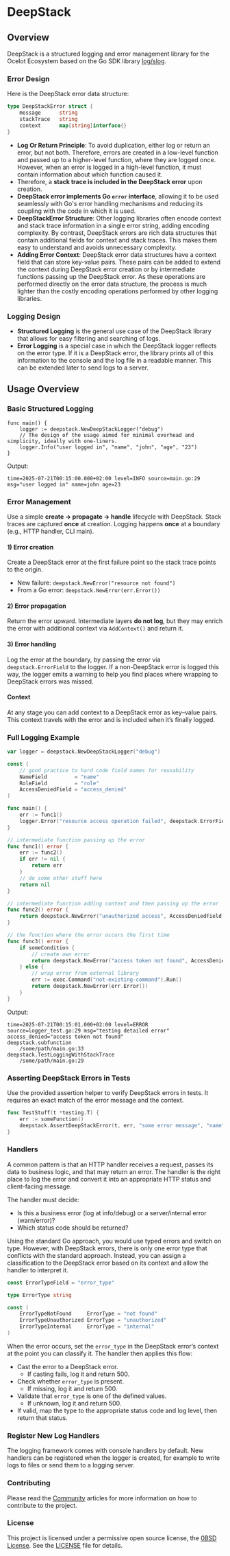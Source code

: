 # DeepStack

## Overview

DeepStack is a structured logging and error management library for the Ocelot Ecosystem based on the Go SDK library [log/slog](https://go.dev/blog/slog).

### Error Design

Here is the DeepStack error data structure:

```go
type DeepStackError struct {
    message      string
    stackTrace   string
    context      map[string]interface{}
}
```

* **Log Or Return Principle**: To avoid duplication, either log or return an error, but not both. Therefore, errors are created in a low-level function and passed up to a higher-level function, where they are logged once. However, when an error is logged in a high-level function, it must contain information about which function caused it.
* Therefore, a **stack trace is included in the DeepStack error** upon creation.
* **DeepStack error implements Go `error` interface**, allowing it to be used seamlessly with Go's error handling mechanisms and reducing its coupling with the code in which it is used.
* **DeepStackError Structure**: Other logging libraries often encode context and stack trace information in a single error string, adding encoding complexity. By contrast, DeepStack errors are rich data structures that contain additional fields for context and stack traces. This makes them easy to understand and avoids unnecessary complexity.
* **Adding Error Context**: DeepStack error data structures have a context field that can store key-value pairs. These pairs can be added to extend the context during DeepStack error creation or by intermediate functions passing up the DeepStack error. As these operations are performed directly on the error data structure, the process is much lighter than the costly encoding operations performed by other logging libraries.

### Logging Design

* **Structured Logging** is the general use case of the DeepStack library that allows for easy filtering and searching of logs.
* **Error Logging** is a special case in which the DeepStack logger reflects on the error type. If it is a DeepStack error, the library prints all of this information to the console and the log file in a readable manner. This can be extended later to send logs to a server.

## Usage Overview

### Basic Structured Logging

```
func main() {
    logger := deepstack.NewDeepStackLogger("debug")
    // The design of the usage aimed for minimal overhead and simplicity, ideally with one-liners.
    logger.Info("user logged in", "name", "john", "age", "23")
}
```

Output:

```text
time=2025-07-21T00:15:00.000+02:00 level=INFO source=main.go:29 msg="user logged in" name=john age=23
```

### Error Management

Use a simple **create → propagate → handle** lifecycle with DeepStack. Stack traces are captured **once** at creation. Logging happens **once** at a boundary (e.g., HTTP handler, CLI main).

#### 1) Error creation

Create a DeepStack error at the first failure point so the stack trace points to the origin.
- New failure: `deepstack.NewError("resource not found")`
- From a Go error: `deepstack.NewError(err.Error())`

#### 2) Error propagation

Return the error upward. Intermediate layers **do not log**, but they may enrich the error with additional context via `AddContext()` and return it.

#### 3) Error handling

Log the error at the boundary, by passing the error via `deepstack.ErrorField` to the logger. If a non-DeepStack error is logged this way, the logger emits a warning to help you find places where wrapping to DeepStack errors was missed.

#### Context

At any stage you can add context to a DeepStack error as key–value pairs. This context travels with the error and is included when it’s finally logged.

### Full Logging Example

```go
var logger = deepstack.NewDeepStackLogger("debug")

const (
    // good practice to hard code field names for reusability
    NameField         = "name"
    RoleField         = "role"
    AccessDeniedField = "access_denied"
)

func main() {
    err := func1()
    logger.Error("resource access operation failed", deepstack.ErrorField, err)
}

// intermediate function passing up the error
func func1() error {
    err := func2()
    if err != nil {
        return err
    }
    // do some other stuff here
    return nil
}

// intermediate function adding context and then passing up the error
func func2() error {
    return deepstack.NewError("unauthorized access", AccessDeniedField, "access token not found")
}

// the function where the error occurs the first time
func func3() error {
    if someCondition {
        // create own error
        return deepstack.NewError("access token not found", AccessDeniedField, "no access token provided")
    } else {
        // wrap error from external library
        err := exec.Command("not-existing-command").Run()
        return deepstack.NewError(err.Error())
    }
}
```

Output:

```text
time=2025-07-21T00:15:01.000+02:00 level=ERROR source=logger_test.go:29 msg="testing detailed error" access_denied="access token not found"
deepstack.subfunction
    /some/path/main.go:33
deepstack.TestLoggingWithStackTrace
    /some/path/main.go:29
```

### Asserting DeepStack Errors in Tests

Use the provided assertion helper to verify DeepStack errors in tests. It requires an exact match of the error message and the context.

```go
func TestStuff(t *testing.T) {
    err := someFunction()
    deepstack.AssertDeepStackError(t, err, "some error message", "name", "john", "age", "23")
}
```

### Handlers

A common pattern is that an HTTP handler receives a request, passes its data to business logic, and that may return an error. The handler is the right place to log the error and convert it into an appropriate HTTP status and client-facing message.

The handler must decide:
* Is this a business error (log at info/debug) or a server/internal error (warn/error)?
* Which status code should be returned?

Using the standard Go approach, you would use typed errors and switch on type. However, with DeepStack errors, there is only one error type that conflicts with the standard approach. Instead, you can assign a classification to the DeepStack error based on its context and allow the handler to interpret it.

```go
const ErrorTypeField = "error_type"

type ErrorType string

const (
    ErrorTypeNotFound     ErrorType = "not found"
    ErrorTypeUnauthorized ErrorType = "unauthorized"
    ErrorTypeInternal     ErrorType = "internal"
)
```

When the error occurs, set the `error_type` in the DeepStack error’s context at the point you can classify it. The handler then applies this flow:
* Cast the error to a DeepStack error.
  * If casting fails, log it and return 500.
* Check whether `error_type` is present.
  * If missing, log it and return 500.
* Validate that `error_type` is one of the defined values.
  * If unknown, log it and return 500.
* If valid, map the type to the appropriate status code and log level, then return that status.

### Register New Log Handlers

The logging framework comes with console handlers by default. New handlers can be registered when the logger is created, for example to write logs to files or send them to a logging server.

### Contributing

Please read the [Community](https://ocelot-cloud.org/docs/community/) articles for more information on how to contribute to the project.

### License

This project is licensed under a permissive open source license, the [0BSD License](https://opensource.org/license/0bsd/). See the [LICENSE](LICENSE) file for details.